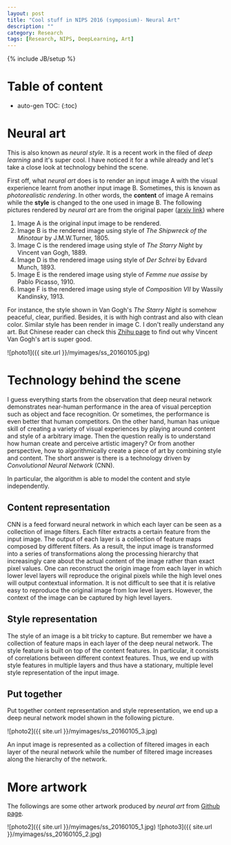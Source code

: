 ```yaml
---
layout: post
title: "Cool stuff in NIPS 2016 (symposium)- Neural Art"
description: ""
category: Research
tags: [Research, NIPS, DeepLearning, Art]
---
```

{% include JB/setup %}
<script type="text/javascript"
 src="http://cdn.mathjax.org/mathjax/latest/MathJax.js?config=TeX-AMS-MML_HTMLorMML">
</script>
 
# Table of content
* auto-gen TOC:
{:toc}




# Neural art

This is also known as _neural style_. It is a recent work in the filed of _deep learning_ and it's super cool. I have noticed it for a while already and let's take a close look at technology behind the scene.

First off, what _neural art_ does is to render an input image A with the visual experience learnt from another input image B. Sometimes, this is known as _photorealistic rendering_. In other words, the **content** of image A remains while the **style** is changed to the one used in image B. The following pictures rendered by _neural art_ are from the original paper ([arxiv link](http://arxiv.org/abs/1508.06576)) where

1. Image A is the original input image to be rendered.
1. Image B is the rendered image using style of _The Shipwreck of the Minotaur_ by J.M.W.Turner, 1805.
1. Image C is the rendered image using style of _The Starry Night_ by Vincent van Gogh, 1889.
1. Image D is the rendered image using style of _Der Schrei_ by Edvard Munch, 1893.
1. Image E is the rendered image using style of _Femme nue assise_ by Pablo Picasso, 1910.
1. Image F is the rendered image using style of _Composition VII_ by Wassily Kandinsky, 1913.

For instance, the style shown in Van Gogh's _The Starry Night_ is somehow peaceful, clear, purified. Besides, it is with high contrast and also with clean color. Similar style has been render in image C. I don't really understand any art. But Chinese reader can check this [Zhihu page](https://www.zhihu.com/question/19708222) to find out why Vincent Van Gogh's art is super good.

![photo1]({{ site.url }}/myimages/ss_20160105.jpg)

# Technology behind the scene

I guess everything starts from the observation that deep neural network demonstrates near-human performance in the area of visual perception such as object and face recognition. Or sometimes, the performance is even better that human competitors. On the other hand, human has unique skill of creating a variety of visual experiences by playing around content and style of a arbitrary image. Then the question really is to understand how human create and perceive artistic imagery? Or from another perspective, how to algorithmically create a piece of art by combining style and content. The short answer is there is a technology driven by _Convolutional Neural Network_ (CNN). 

In particular, the algorithm is able to model the content and style independently.

## Content representation

CNN is a feed forward neural network in which each layer can be seen as a collection of image filters. Each filter extracts a certain feature from the input image. The output of each layer is a collection of feature maps composed by different filters. As a result, the input image is transformed into a series of transformations along the processing hierarchy that increasingly care about the actual content of the image rather than exact pixel values. One can reconstruct the origin image from each layer in which lower level layers will reproduce the original pixels while the high level ones will output contextual information. It is not difficult to see that it is relative easy to reproduce the original image from low level layers. However, the context of the image can be captured by high level layers. 

## Style representation

The style of an image is a bit tricky to capture. But remember we have a collection of feature maps in each layer of the deep neural network. The style feature is built on top of the content features. In particular, it consists of correlations between different context features. Thus, we end up with style features in multiple layers and thus have a stationary, multiple level style representation of the input image.

## Put together

Put together content representation and style representation, we end up a deep neural network model shown in the following picture. 

![photo2]({{ site.url }}/myimages/ss_20160105_3.jpg)

An input image is represented as a collection of filtered images in each layer of the neural network while the number of filtered image increases along the hierarchy of the network. 

# More artwork

The followings are some other artwork produced by _neural art_ from [Github page](https://github.com/jcjohnson/neural-style).

![photo2]({{ site.url }}/myimages/ss_20160105_1.jpg)
![photo3]({{ site.url }}/myimages/ss_20160105_2.jpg)



